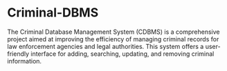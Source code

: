 # Criminal-DBMS
The Criminal Database Management System (CDBMS) is a comprehensive project aimed at improving the efficiency of managing criminal records for law enforcement agencies and legal authorities. This system offers a user-friendly interface for adding, searching, updating, and removing criminal information.
